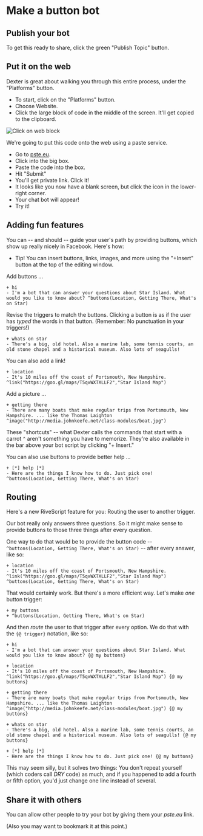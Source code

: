 # Make a button bot

## Publish your bot

To get this ready to share, click the green "Publish Topic" button.

## Put it on the web

Dexter is great about walking you through this entire process, under the "Platforms" button. 

- To start, click on the "Platforms" button.
- Choose Website.
- Click the large block of code in the middle of the screen. It'll get copied to the clipboard.

![Click on web block](../module-build-a-chatbot/images/web_code.png)

We're going to put this code onto the web using a paste service. 

- Go to [pste.eu](http://pste.eu).
- Click into the big box.
- Paste the code into the box.
- Hit "Submit"
- You'll get private link. Click it!
- It looks like you now have a blank screen, but click the icon in the lower-right corner.
- Your chat bot will appear!
- Try it!

## Adding fun features

You can -- and should -- guide your user's path by providing buttons, which show up really nicely in Facebook. Here's how:

- Tip! You can insert buttons, links, images, and more using the "+Insert" button at the top of the editing window.

Add buttons ...

```
+ hi
- I'm a bot that can answer your questions about Star Island. What 
would you like to know about? ^buttons(Location, Getting There, What's on Star)
```

Revise the triggers to match the buttons. Clicking a button is as if the user has _typed_ the words in that button. (Remember: No punctuation in your triggers!)

```
+ whats on star
- There's a big, old hotel. Also a marine lab, some tennis courts, an old stone chapel and a historical museum. Also lots of seagulls!
```

You can also add a link!

```
+ location
- It's 10 miles off the coast of Portsmouth, New Hampshire. ^link("https://goo.gl/maps/T5qxWXTXLLF2","Star Island Map")
```

Add a picture ...

```
+ getting there
- There are many boats that make regular trips from Portsmouth, New Hampshire. ... like the Thomas Laighton ^image("http://media.johnkeefe.net/class-modules/boat.jpg")
```

These "shortcuts" -- what Dexter calls the commands that start with a carrot `^` aren't something you have to memorize. They're also available in the bar above your bot script by clicking "+ Insert."

You can also use buttons to provide better help ...

```
+ [*] help [*]
- Here are the things I know how to do. Just pick one! ^buttons(Location, Getting There, What's on Star)
```

## Routing

Here's a new RiveScript feature for you: Routing the user to another trigger.

Our bot really only answers three questions. So it might make sense to provide buttons to those three things after every question.

One way to do that would be to provide the button code -- `^buttons(Location, Getting There, What's on Star)` -- after every answer, like so:

```
+ location
- It's 10 miles off the coast of Portsmouth, New Hampshire. ^link("https://goo.gl/maps/T5qxWXTXLLF2","Star Island Map") ^buttons(Location, Getting There, What's on Star)
```

That would certainly work. But there's a more efficient way. Let's make _one_ button trigger:

```
+ my buttons
+ ^buttons(Location, Getting There, What's on Star)
```

And then _route_ the user to that trigger after every option. We do that with the `{@ trigger}` notation, like so:

```
+ hi
- I'm a bot that can answer your questions about Star Island. What 
would you like to know about? {@ my buttons}

+ location
- It's 10 miles off the coast of Portsmouth, New Hampshire. ^link("https://goo.gl/maps/T5qxWXTXLLF2","Star Island Map") {@ my buttons}

+ getting there
- There are many boats that make regular trips from Portsmouth, New Hampshire. ... like the Thomas Laighton ^image("http://media.johnkeefe.net/class-modules/boat.jpg") {@ my buttons}

+ whats on star
- There's a big, old hotel. Also a marine lab, some tennis courts, an old stone chapel and a historical museum. Also lots of seagulls! {@ my buttons}

+ [*] help [*]
- Here are the things I know how to do. Just pick one! {@ my buttons}
```

This may seem silly, but it solves two things: You don't repeat yourself (which coders call _DRY_ code) as much, and if you happened to add a fourth or fifth option, you'd just change one line instead of several.

## Share it with others

You can allow other people to try your bot by giving them your _pste.eu_ link. 

(Also you may want to bookmark it at this point.)